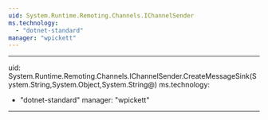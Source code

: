 ```yaml
---
uid: System.Runtime.Remoting.Channels.IChannelSender
ms.technology: 
  - "dotnet-standard"
manager: "wpickett"
---
```


---
uid: System.Runtime.Remoting.Channels.IChannelSender.CreateMessageSink(System.String,System.Object,System.String@)
ms.technology: 
  - "dotnet-standard"
manager: "wpickett"
---
